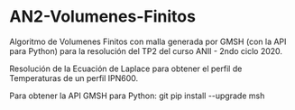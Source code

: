 # AN2-Volumenes-Finitos

Algoritmo de Volumenes Finitos con malla generada por GMSH (con la API para Python) para la resolución del TP2 del curso ANII - 2ndo ciclo 2020.

Resolución de la Ecuación de Laplace para obtener el perfil de Temperaturas de un perfil IPN600.

Para obtener la API GMSH para Python:
                                      git pip install --upgrade msh
